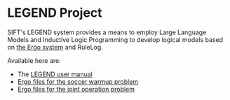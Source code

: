 # LEGEND Project

SIFT's LEGEND system provides a means to employ Large Language Models and Inductive Logic Programming to develop logical models based on [the Ergo system](https://sites.google.com/coherentknowledge.com/ergoai-tutorial/ergoai-tutorial) and RuleLog.

Available here are:

* The [LEGEND user manual](legend_user_manual.pdf)
* [Ergo files for the soccer warmup problem](soccer-team-warmup.zip)
* [Ergo files for the joint operation problem](joint-command.zip)

